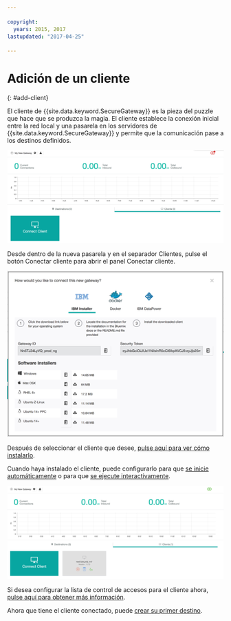 ```yaml
---

copyright:
  years: 2015, 2017
lastupdated: "2017-04-25"

---
```


# Adición de un cliente
{: #add-client}

El cliente de {{site.data.keyword.SecureGateway}} es la pieza del puzzle que hace que se produzca la magia.  El cliente establece la conexión inicial entre la red local y una pasarela en los servidores de {{site.data.keyword.SecureGateway}} y permite que la comunicación pase a los destinos definidos.

![Nueva pasarela](./images/newGateway.png?raw=true "Nueva pasarela")

Desde dentro de la nueva pasarela y en el separador Clientes, pulse el botón Conectar cliente para abrir el panel Conectar cliente.

![Conectar cliente](./images/connectClient.png?raw=true "Conectar cliente")

Después de seleccionar el cliente que desee, [pulse aquí para ver cómo instalarlo](/docs/services/SecureGateway/securegateway_install.html).

Cuando haya instalado el cliente, puede configurarlo para que [se inicie automáticamente](/docs/services/SecureGateway/securegateway_auto-start.html) o para que [se ejecute interactivamente](/docs/services/SecureGateway/securegateway_interaction.html).

![Cliente conectado](./images/connectedClient.png?raw=true "Cliente conectado")

Si desea configurar la lista de control de accesos para el cliente ahora, [pulse aquí para obtener más información](/docs/services/SecureGateway/securegateway_acl.html).

Ahora que tiene el cliente conectado, puede [crear su primer destino](/docs/services/SecureGateway/securegateway_destination.html).
